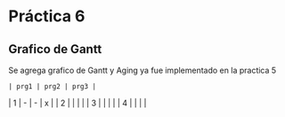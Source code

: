 # Práctica 6
## Grafico de Gantt

Se agrega grafico de Gantt y Aging ya fue implementado en la practica 5


    | prg1 | prg2 | prg3 |
| 1 |  -   |  -   |  x   |
| 2 |      |      |      |
| 3 |      |      |      |
| 4 |      |      |      |
